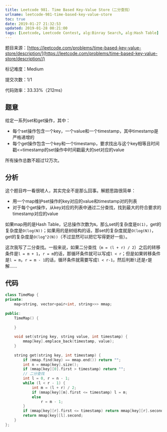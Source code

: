 ```yaml
---
title: Leetcode 981. Time Based Key-Value Store（二分查找）
urlname: leetcode-981-time-based-key-value-store
toc: true
date: 2019-01-27 21:32:53
updated: 2019-01-28 00:21:00
tags: [Leetcode, Leetcode Contest, alg:Binray Search, alg:Hash Table]
---
```


题目来源：[https://leetcode.com/problems/time-based-key-value-store/description/](https://leetcode.com/problems/time-based-key-value-store/description//)

标记难度：Medium

提交次数：1/1

代码效率：33.33%（212ms）

## 题意

给定一系列set和get操作，其中：

* 每个set操作包含一个key，一个value和一个timestamp，其中timestamp是严格递增的
* 每个get操作包含一个key和一个timestamp，要求找出与这个key相等且时间戳<=timestamp的set操作中时间戳最大的set对应的value

所有操作总数不超过12万次。

## 分析

这个题目咋一看很唬人，其实完全不是那么回事。解题思路很简单：

* 用一个map维护set操作的key对应的value和timestamp对的列表
* 对于每个get操作，从key对应的列表中通过二分查找，找到最大的符合要求的timestamp对应的value

如果map用的是Hash Table，记总操作次数为`N`，那么set的复杂度是`O(1)`，get的复杂度是`O(log(N))`；如果用的是树结构的话，那set的复杂度就是`O(log(N))`，get的复杂度是`O(log^2(N))`（不过显然可以把它写得更好一些）。

这次我写了二分查找。一般来说，如果二分查找（`m = (l + r) / 2`）之后的转移条件是`l = m + 1`，`r = m`的话，那循环条件就可以写成`l < r`；但是如果转移条件是`l = m`，`r = m - 1`的话，循环条件就需要写成`l < r-1`，然后判断`l`还是`r`是解……

## 代码

```cpp
class TimeMap {
private:
    map<string, vector<pair<int, string>>> mmap;
    
public:
    TimeMap() {
        
    }
    
    void set(string key, string value, int timestamp) {
        mmap[key].emplace_back(timestamp, value);
    }
    
    string get(string key, int timestamp) {
        if (mmap.find(key) == mmap.end()) return "";
        int n = mmap[key].size();
        if (mmap[key][0].first > timestamp) return "";
        // 二分查找
        int l = 0, r = n - 1;
        while (l < r - 1) {
            int m = (l + r) / 2;
            if (mmap[key][m].first <= timestamp) l = m;
            else
                r = m - 1;
        }
        if (mmap[key][r].first <= timestamp) return mmap[key][r].second;
        return mmap[key][l].second;
    }
};
```